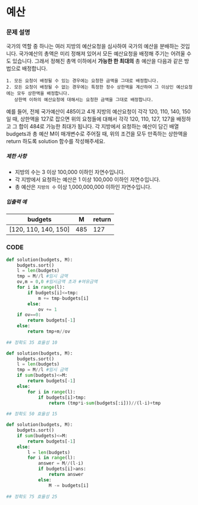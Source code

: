 # 예산

### 문제 설명

국가의 역할 중 하나는 여러 지방의 예산요청을 심사하여 국가의 예산을 분배하는 것입니다. 국가예산의 총액은 미리 정해져 있어서 모든 예산요청을 배정해 주기는 어려울 수도 있습니다. 그래서 정해진 총액 이하에서 **가능한 한 최대의** 총 예산을 다음과 같은 방법으로 배정합니다.

```
1. 모든 요청이 배정될 수 있는 경우에는 요청한 금액을 그대로 배정합니다.
2. 모든 요청이 배정될 수 없는 경우에는 특정한 정수 상한액을 계산하여 그 이상인 예산요청에는 모두 상한액을 배정합니다. 
   상한액 이하의 예산요청에 대해서는 요청한 금액을 그대로 배정합니다. 
```

예를 들어, 전체 국가예산이 485이고 4개 지방의 예산요청이 각각 120, 110, 140, 150일 때, 상한액을 127로 잡으면 위의 요청들에 대해서 각각 120, 110, 127, 127을 배정하고 그 합이 484로 가능한 최대가 됩니다.
각 지방에서 요청하는 예산이 담긴 배열 budgets과 총 예산 M이 매개변수로 주어질 때, 위의 조건을 모두 만족하는 상한액을 return 하도록 solution 함수를 작성해주세요.

##### 제한 사항

- 지방의 수는 3 이상 100,000 이하인 자연수입니다.
- 각 지방에서 요청하는 예산은 1 이상 100,000 이하인 자연수입니다.
- 총 예산은 `지방의 수` 이상 1,000,000,000 이하인 자연수입니다.

##### 입출력 예

| budgets              | M    | return |
| -------------------- | ---- | ------ |
| [120, 110, 140, 150] | 485  | 127    |





### CODE

```python
def solution(budgets, M):
    budgets.sort()
    l = len(budgets)
    tmp = M//l #임시 금액
    ov,m = 0,0 #임시금액 초과 #여유금액
    for i in range(l):
        if budgets[i]<=tmp:
            m += tmp-budgets[i]
        else:
            ov += 1
    if ov==0:
        return budgets[-1]
    else:
        return tmp+m//ov
    
## 정확도 35 효율성 10
```

```python
def solution(budgets, M):
    budgets.sort()
    l = len(budgets)
    tmp = M//l #임시 금액
    if sum(budgets)<=M:
        return budgets[-1]
    else:
        for i in range(l):
            if budgets[i]>tmp:
                return (tmp*i-sum(budgets[:i]))//(l-i)+tmp
  
## 정확도 50 효율성 15
```

```python
def solution(budgets, M):
    budgets.sort()
    if sum(budgets)<=M:
        return budgets[-1]
    else:
        l = len(budgets)
        for i in range(l):
            answer = M//(l-i)
            if budgets[i]>ans:
                return answer
            else:
                M -= budgets[i]
           
## 정확도 75 효율성 25
```

